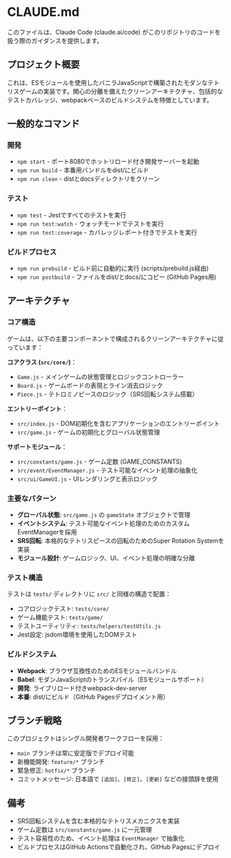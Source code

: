 # CLAUDE.md

このファイルは、Claude Code (claude.ai/code) がこのリポジトリのコードを扱う際のガイダンスを提供します。

## プロジェクト概要

これは、ESモジュールを使用したバニラJavaScriptで構築されたモダンなテトリスゲームの実装です。関心の分離を備えたクリーンアーキテクチャ、包括的なテストカバレッジ、webpackベースのビルドシステムを特徴としています。

## 一般的なコマンド

### 開発
- `npm start` - ポート8080でホットリロード付き開発サーバーを起動
- `npm run build` - 本番用バンドルをdist/にビルド
- `npm run clean` - distとdocsディレクトリをクリーン

### テスト  
- `npm test` - Jestですべてのテストを実行
- `npm run test:watch` - ウォッチモードでテストを実行
- `npm run test:coverage` - カバレッジレポート付きでテストを実行

### ビルドプロセス
- `npm run prebuild` - ビルド前に自動的に実行 (scripts/prebuild.js経由)
- `npm run postbuild` - ファイルをdist/とdocs/にコピー (GitHub Pages用)

## アーキテクチャ

### コア構造
ゲームは、以下の主要コンポーネントで構成されるクリーンアーキテクチャに従っています：

**コアクラス (`src/core/`)**：
- `Game.js` - メインゲームの状態管理とロジックコントローラー  
- `Board.js` - ゲームボードの表現とライン消去ロジック  
- `Piece.js` - テトロミノピースのロジック（SRS回転システム搭載）

**エントリーポイント**：
- `src/index.js` - DOM初期化を含むアプリケーションのエントリーポイント
- `src/game.js` - ゲームの初期化とグローバル状態管理

**サポートモジュール**：
- `src/constants/game.js` - ゲーム定数 (GAME_CONSTANTS)
- `src/event/EventManager.js` - テスト可能なイベント処理の抽象化
- `src/ui/GameUI.js` - UIレンダリングと表示ロジック

### 主要なパターン
- **グローバル状態**: `src/game.js` の `gameState` オブジェクトで管理
- **イベントシステム**: テスト可能なイベント処理のためのカスタムEventManagerを採用
- **SRS回転**: 本格的なテトリスピースの回転のためのSuper Rotation Systemを実装
- **モジュール設計**: ゲームロジック、UI、イベント処理の明確な分離

### テスト構造
テストは `tests/` ディレクトリに `src/` と同様の構造で配置：
- コアロジックテスト: `tests/core/`
- ゲーム機能テスト: `tests/game/`
- テストユーティリティ: `tests/helpers/testUtils.js`
- Jest設定: jsdom環境を使用したDOMテスト

### ビルドシステム
- **Webpack**: ブラウザ互換性のためのESモジュールバンドル
- **Babel**: モダンJavaScriptのトランスパイル（ESモジュールサポート）
- **開発**: ライブリロード付きwebpack-dev-server
- **本番**: dist/にビルド（GitHub Pagesデプロイメント用）

## ブランチ戦略

このプロジェクトはシングル開発者ワークフローを採用：
- `main` ブランチは常に安定版でデプロイ可能
- 新機能開発: `feature/*` ブランチ
- 緊急修正: `hotfix/*` ブランチ
- コミットメッセージ: 日本語で `[追加]`、`[修正]`、`[更新]` などの接頭辞を使用

## 備考

- SRS回転システムを含む本格的なテトリスメカニクスを実装
- ゲーム定数は `src/constants/game.js` に一元管理
- テスト容易性のため、イベント処理は `EventManager` で抽象化
- ビルドプロセスはGitHub Actionsで自動化され、GitHub Pagesにデプロイ